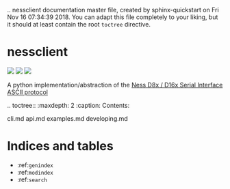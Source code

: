 .. nessclient documentation master file, created by
   sphinx-quickstart on Fri Nov 16 07:34:39 2018.
   You can adapt this file completely to your liking, but it should at least
   contain the root `toctree` directive.

# nessclient

[![](https://travis-ci.org/nickw444/nessclient.svg?branch=master)](https://travis-ci.org/nickw444/nessclient)
[![](https://coveralls.io/repos/nickw444/nessclient/badge.svg)](https://coveralls.io/r/nickw444/nessclient)
[![](https://img.shields.io/pypi/v/nessclient.svg)](https://pypi.python.org/pypi/nessclient/)

A python implementation/abstraction of the [Ness D8x / D16x Serial Interface ASCII protocol](http://www.nesscorporation.com/Software/Ness_D8-D16_ASCII_protocol.pdf)

.. toctree::
   :maxdepth: 2
   :caption: Contents:
   
   cli.md
   api.md
   examples.md
   developing.md

# Indices and tables

* :ref:`genindex`
* :ref:`modindex`
* :ref:`search`
